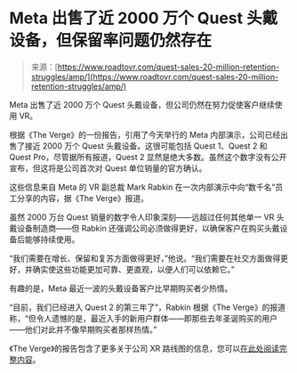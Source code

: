 <!--yml

分类：未分类

日期：2024-05-27 14:50:43

-->

# Meta 出售了近 2000 万个 Quest 头戴设备，但保留率问题仍然存在

> 来源：[https://www.roadtovr.com/quest-sales-20-million-retention-struggles/amp/](https://www.roadtovr.com/quest-sales-20-million-retention-struggles/amp/)

Meta 出售了近 2000 万个 Quest 头戴设备，但公司仍然在努力促使客户继续使用 VR。

根据《The Verge》的一份报告，引用了今天举行的 Meta 内部演示，公司已经出售了接近 2000 万个 Quest 头戴设备。这很可能包括 Quest 1、Quest 2 和 Quest Pro，尽管据所有报道，Quest 2 显然是绝大多数。虽然这个数字没有公开宣布，但这将是公司首次对 Quest 单位销量的官方确认。

这些信息来自 Meta 的 VR 副总裁 Mark Rabkin 在一次内部演示中向“数千名”员工分享的内容，据《The Verge》报道。

虽然 2000 万台 Quest 销量的数字令人印象深刻——远超过任何其他单一 VR 头戴设备制造商——但 Rabkin 还强调公司必须做得更好，以确保客户在购买头戴设备后能够持续使用。

“我们需要在增长、保留和复苏方面做得更好，”他说。“我们需要在社交方面做得更好，并确实使这些功能更加可靠、更直观，以便人们可以依赖它。”

有趣的是，Meta 最近一波的头戴设备客户比早期购买者少热情。

“目前，我们已经进入 Quest 2 的第三年了”，Rabkin 根据《The Verge》的报道称，“但令人遗憾的是，最近入手的新用户群体——即那些去年圣诞购买的用户——他们对此并不像早期购买者那样热情。”

《The Verge》的报告包含了更多关于公司 XR 路线图的信息，您可以[在此处阅读完整内容](https://www.theverge.com/2023/2/28/23619730/meta-vr-oculus-ar-glasses-smartwatch-plans)。

